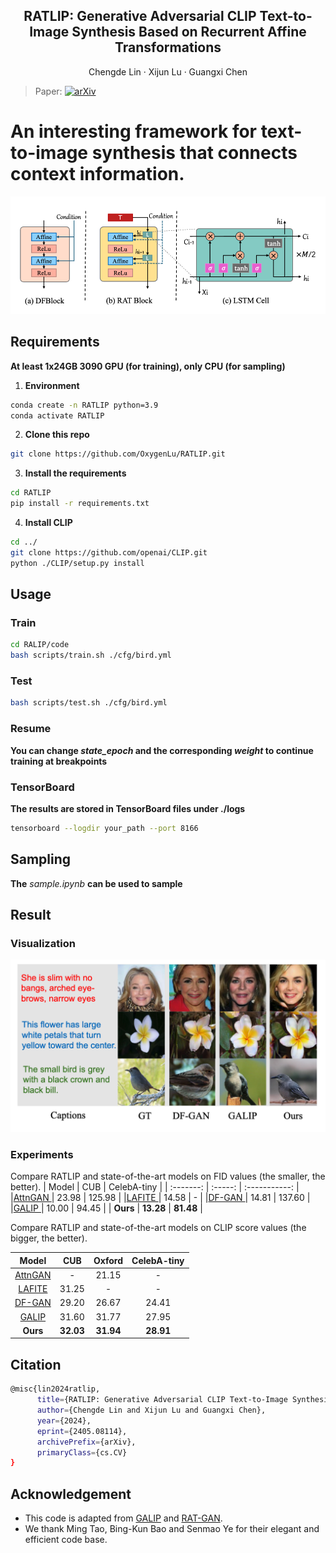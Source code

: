 <div align="center">
<h2>RATLIP: Generative Adversarial CLIP Text-to-Image Synthesis Based  on Recurrent Affine Transformations</h2>
      Chengde Lin · Xijun Lu · Guangxi Chen
</div>

> Paper: [![arXiv](https://img.shields.io/badge/arXiv-2405.00354-b31b1b.svg)](https://arxiv.org/abs/2405.08114)



# An interesting framework for text-to-image synthesis that connects context information.
![](./rat.png)

## Requirements

**At least 1x24GB 3090 GPU (for training), only CPU (for sampling)**

1. **Environment**

```Bash
conda create -n RATLIP python=3.9
conda activate RATLIP

```

2. **Clone this repo**

```Bash
git clone https://github.com/OxygenLu/RATLIP.git
```

3. **Install the requirements**

```Bash
cd RATLIP
pip install -r requirements.txt

```

4. **Install CLIP**

```Bash
cd ../
git clone https://github.com/openai/CLIP.git
python ./CLIP/setup.py install

```

## Usage



### Train

```Bash
cd RALIP/code
bash scripts/train.sh ./cfg/bird.yml
```

### Test

```Bash
bash scripts/test.sh ./cfg/bird.yml
```

### Resume

**You can change ***state_epoch*** and the corresponding ***weight*** to continue training at breakpoints**

### TensorBoard

**The results are stored in TensorBoard files under ./logs**

```Bash
tensorboard --logdir your_path --port 8166
```

## Sampling

**The** *sample.ipynb* **can be used to sample**

## Result

### Visualization

![](./result.png)

### Experiments

Compare RATLIP and state-of-the-art models on FID values (the smaller, the better).
| Model   | CUB   | CelebA-tiny |
| :-------: | :-----: | :-----------: |
|[AttnGAN ](https://arxiv.org/abs/1711.10485)| 23.98 | 125.98      |
|[LAFITE ](https://arxiv.org/abs/2111.13792)| 14.58 | -           |
|[DF-GAN ](https://github.com/tobran/DF-GAN)| 14.81 | 137.60      |
|[GALIP ](https://github.com/tobran/GALIP)| 10.00 | 94.45       |
| **Ours**  | **13.28** | **81.48**      |

Compare RATLIP and state-of-the-art models on CLIP score values (the bigger, the better).

| Model   | CUB    | Oxford |CelebA-tiny| 
| :-------: | :-----: | :----------: | :------: |
|[AttnGAN ](https://arxiv.org/abs/1711.10485)| -     | 21.15       | -      |
|[LAFITE ](https://arxiv.org/abs/2111.13792)| 31.25 | -           | -      |
|[DF-GAN ](https://github.com/tobran/DF-GAN)|29.20 | 26.67       | 24.41  |
|[GALIP ](https://github.com/tobran/GALIP)| 31.60 | 31.77       | 27.95  |
| **Ours**  | **32.03** | **31.94**    | **28.91**  |

## Citation

```Bash
@misc{lin2024ratlip,
      title={RATLIP: Generative Adversarial CLIP Text-to-Image Synthesis Based on Recurrent Affine Transformations}, 
      author={Chengde Lin and Xijun Lu and Guangxi Chen},
      year={2024},
      eprint={2405.08114},
      archivePrefix={arXiv},
      primaryClass={cs.CV}
}
```

## Acknowledgement

* This code is adapted from [GALIP](https://github.com/tobran/GALIP) and [RAT-GAN](https://github.com/senmaoy/RAT-GAN).
* We thank Ming Tao, Bing-Kun Bao and Senmao Ye for their elegant and efficient code base.
